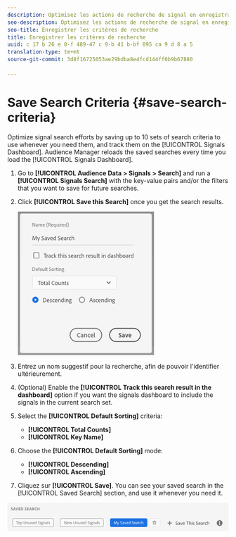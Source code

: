 ```yaml
---
description: Optimisez les actions de recherche de signal en enregistrant jusqu'à 10 jeux de critères de recherche à utiliser chaque fois que vous en avez besoin, puis effectuez-les sur le tableau de bord. Audience Manager recharge les recherches enregistrées chaque fois que vous chargez le tableau de bord.
seo-description: Optimisez les actions de recherche de signal en enregistrant jusqu'à 10 jeux de critères de recherche à utiliser chaque fois que vous en avez besoin, puis effectuez-les sur le tableau de bord. Audience Manager recharge les recherches enregistrées chaque fois que vous chargez le tableau de bord.
seo-title: Enregistrer les critères de recherche
title: Enregistrer les critères de recherche
uuid: c 17 b 26 e 0-f 489-47 c 9-b 41 b-bf 895 ca 9 d 8 a 5
translation-type: tm+mt
source-git-commit: 3d8f16725053ae29bdba8e4fcd144ff0b9b67880

---
```



# Save Search Criteria {#save-search-criteria}

Optimize signal search efforts by saving up to 10 sets of search criteria to use whenever you need them, and track them on the [!UICONTROL Signals Dashboard]. Audience Manager reloads the saved searches every time you load the [!UICONTROL Signals Dashboard].

1. Go to **[!UICONTROL Audience Data > Signals > Search]** and run a **[!UICONTROL Signals Search]** with the key-value pairs and/or the filters that you want to save for future searches.
1. Click **[!UICONTROL Save this Search]** once you get the search results.

   ![Résultat de l'étape](assets/save-search-criteria.png)
1. Entrez un nom suggestif pour la recherche, afin de pouvoir l'identifier ultérieurement.
1. (Optional) Enable the **[!UICONTROL Track this search result in the dashboard]** option if you want the signals dashboard to include the signals in the current search set.
1. Select the **[!UICONTROL Default Sorting]** criteria:
   * **[!UICONTROL Total Counts]**
   * **[!UICONTROL Key Name]**
1. Choose the **[!UICONTROL Default Sorting]** mode:
   * **[!UICONTROL Descending]**
   * **[!UICONTROL Ascending]**
1. Cliquez sur **[!UICONTROL Save]**. You can see your saved search in the [!UICONTROL Saved Search] section, and use it whenever you need it.

![recherche enregistrée](assets/saved-search.png)
